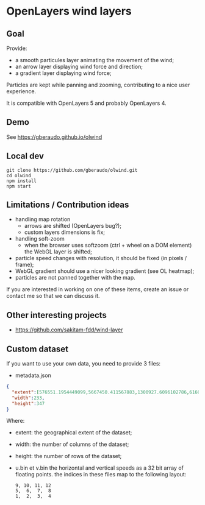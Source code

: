 # OpenLayers wind layers

## Goal

Provide:
- a smooth particules layer animating the movement of the wind;
- an arrow layer displaying wind force and direction;
- a gradient layer displaying wind force;

Particles are kept while panning and zooming, contributing to a nice user experience.

It is compatible with OpenLayers 5 and probably OpenLayers 4.


## Demo
See https://gberaudo.github.io/olwind


## Local dev
```
git clone https://github.com/gberaudo/olwind.git
cd olwind
npm install
npm start
```

## Limitations / Contribution ideas


- handling map rotation
  - arrows are shifted (OpenLayers bug?);
  - custom layers dimensions is fix;
- handling soft-zoom
  - when the browser uses softzoom (ctrl + wheel on a DOM element) the WebGL layer is shifted;
- particle speed changes with resolution, it should be fixed (in pixels / frame);
- WebGL gradient should use a nicer looking gradient (see OL heatmap);
- particles are not panned together with the map.

If you are interested in working on one of these items, create an issue or contact me so that we can discuss it.


## Other interesting projects

- https://github.com/sakitam-fdd/wind-layer


## Custom dataset

If you want to use your own data, you need to provide 3 files:

- metadata.json
```json
{
  "extent":[576551.1954449099,5667450.411567883,1300927.6096102786,6160637.315193227],
  "width":233,
  "height":347
}
```

Where:
  - extent: the geographical extent of the dataset;
  - width: the number of columns of the dataset;
  - height: the number of rows of the dataset;

- u.bin et v.bin
  the horizontal and vertical speeds as a 32 bit array of floating points.
  the indices in these files map to the following layout:
  ```
  9, 10, 11, 12
  5,  6,  7,  8
  1,  2,  3,  4
  ```

